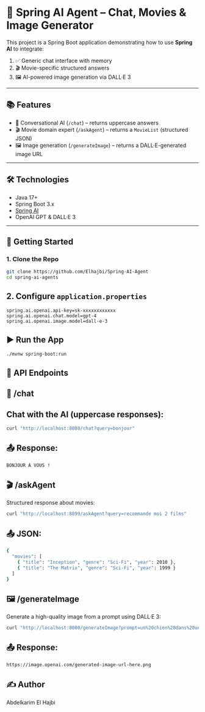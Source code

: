 # 🤖 Spring AI Agent – Chat, Movies & Image Generator

This project is a Spring Boot application demonstrating how to use **Spring AI** to integrate:

1. ✅ Generic chat interface with memory
2. 🎬 Movie-specific structured answers
3. 🖼️ AI-powered image generation via DALL·E 3

---

## 📚 Features

- 🧠 Conversational AI (`/chat`) – returns uppercase answers
- 🎬 Movie domain expert (`/askAgent`) – returns a `MovieList` (structured JSON)
- 🖼️ Image generation (`/generateImage`) – returns a DALL·E-generated image URL

---

## 🛠️ Technologies

- Java 17+
- Spring Boot 3.x
- [Spring AI](https://docs.spring.io/spring-ai/)
- OpenAI GPT & DALL·E 3

---

## 🚀 Getting Started

### 1. Clone the Repo

```bash
git clone https://github.com/Elhajbi/Spring-AI-Agent
cd spring-ai-agents
```
## 2. Configure `application.properties`

```properties
spring.ai.openai.api-key=sk-xxxxxxxxxxxx
spring.ai.openai.chat.model=gpt-4
spring.ai.openai.image.model=dall-e-3
```
## ▶️ Run the App

```bash
./mvnw spring-boot:run
```
## 📡 API Endpoints
## 🧠 /chat
## Chat with the AI (uppercase responses):
```bash
curl "http://localhost:8080/chat?query=bonjour"
```
## 📤 Response:
```bash
BONJOUR À VOUS !
```
## 🎬 /askAgent
Structured response about movies:
```bash
curl "http://localhost:8899/askAgent?query=recommande moi 2 films"
```
## 📤 JSON:
```bash
{
  "movies": [
    { "title": "Inception", "genre": "Sci-Fi", "year": 2010 },
    { "title": "The Matrix", "genre": "Sci-Fi", "year": 1999 }
  ]
}
```
## 🖼️ /generateImage
Generate a high-quality image from a prompt using DALL·E 3:
```bash
curl "http://localhost:8080/generateImage?prompt=un%20chien%20dans%20une%20montagne"
```
## 📤 Response:
```bash
https://image.openai.com/generated-image-url-here.png
```
## ✍️ Author
Abdelkarim El Hajbi
